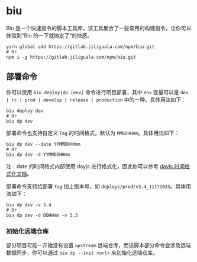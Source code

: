 # biu

Biu 是一个快速指令的脚本工具库，该工具集合了一些常用的构建指令，让你可以体验到“Biu 的一下就搞定了”的快感。

```shell
yarn global add https://gitlab.jiliguala.com/npm/biu.git
# Or
npm i -g https://gitlab.jiliguala.com/npm/biu.git
```

## 部署命令

你可以使用 `biu deploy|dp [env]` 命令进行项目部署，其中 `env` 变量可以是 `dev | rc | prod | develop | release | production` 中的一种。具体用法如下：

```shell
biu deploy dev
# Or
biu dp dev
```

部署命令也支持自定义 `Tag` 的时间格式，默认为 `MMDDHHmm`。具体用法如下：

```shell
biu dp dev --date YYMMDDHHmm
# Or
biu dp dev -d YYMMDDHHmm
```

注：date 的时间格式内部使用 dayjs 进行格式化，因此你可以参考 [dayjs 时间格式化文档](https://dayjs.gitee.io/docs/zh-CN/display/format)。

部署命令支持给部署 `Tag` 加上版本号，如 `deploys/prod/v3.4_11171033`。具体用法如下：

```shell
biu dp dev -v 3.4
# Or
biu dp dev -d DDHHmm -v 3.3
```

### 初始化远端仓库

部分项目可能一开始没有设置 `upstream` 远端仓库，而该脚本部分命令会涉及远端数据同步，你可以通过 `biu dp --init <url>` 来初始化远端仓库。
